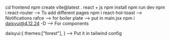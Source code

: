 cd frontend
npm create vite@latest .
react + js
npm install
npm run dev
npm i react-router --> To add different pages
npm i react-hot-toast --> Notifications
rafce --> for boiler plate
<Toaster /> --> put in main.jsx
npm i daisyui@4.12.24 -D  --> For components

daisyui:{
    themes:["forest"],
  }  --> Put it in tailwind config